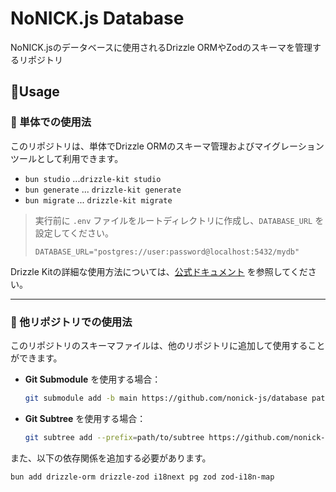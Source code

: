 ﻿# NoNICK.js Database
NoNICK.jsのデータベースに使用されるDrizzle ORMやZodのスキーマを管理するリポジトリ  

## 📑Usage

### 🔧 単体での使用法

このリポジトリは、単体でDrizzle ORMのスキーマ管理およびマイグレーションツールとして利用できます。

- `bun studio` ...`drizzle-kit studio`
- `bun generate` ... `drizzle-kit generate`
- `bun migrate` ... `drizzle-kit migrate`

> 実行前に `.env` ファイルをルートディレクトリに作成し、`DATABASE_URL` を設定してください。  
> ```
> DATABASE_URL="postgres://user:password@localhost:5432/mydb"
> ```

Drizzle Kitの詳細な使用方法については、[公式ドキュメント](https://orm.drizzle.team/docs/kit-overview) を参照してください。

---

### 🧩 他リポジトリでの使用法

このリポジトリのスキーマファイルは、他のリポジトリに追加して使用することができます。

- **Git Submodule** を使用する場合：
  ```bash
  git submodule add -b main https://github.com/nonick-js/database path/to/submodule database
  ```

- **Git Subtree** を使用する場合：
  ```bash
  git subtree add --prefix=path/to/subtree https://github.com/nonick-js/database main --squash
  ```

また、以下の依存関係を追加する必要があります。
```bash
bun add drizzle-orm drizzle-zod i18next pg zod zod-i18n-map
```
